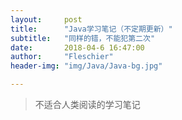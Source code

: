 ```yaml
---
layout:     post
title:      "Java学习笔记（不定期更新）"
subtitle:   "同样的错，不能犯第二次"
date:       2018-04-6 16:47:00
author:     "Fleschier"
header-img: "img/Java/Java-bg.jpg"

---
```


>不适合人类阅读的学习笔记